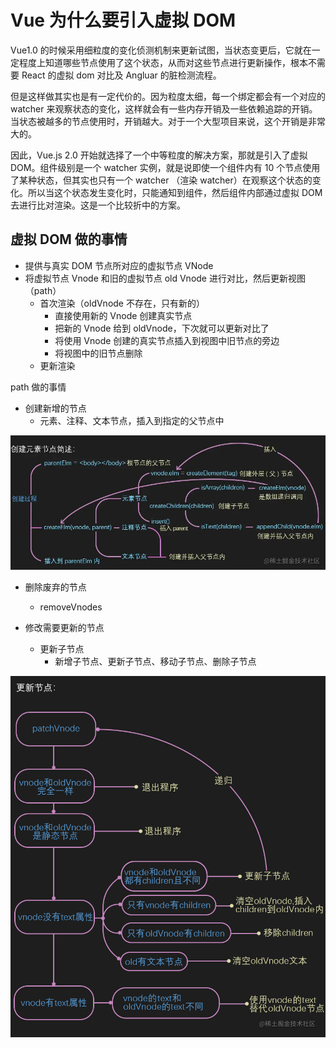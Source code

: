 # Vue 为什么要引入虚拟 DOM

Vue1.0 的时候采用细粒度的变化侦测机制来更新试图，当状态变更后，它就在一定程度上知道哪些节点使用了这个状态，从而对这些节点进行更新操作，根本不需要 React 的虚拟 dom 对比及 Angluar 的脏检测流程。

但是这样做其实也是有一定代价的。因为粒度太细，每一个绑定都会有一个对应的 watcher 来观察状态的变化，这样就会有一些内存开销及一些依赖追踪的开销。当状态被越多的节点使用时，开销越大。对于一个大型项目来说，这个开销是非常大的。

因此，Vue.js 2.0 开始就选择了一个中等粒度的解决方案，那就是引入了虚拟 DOM。组件级别是一个 watcher 实例，就是说即使一个组件内有 10 个节点使用了某种状态，但其实也只有一个 watcher （渲染 watcher）在观察这个状态的变化。所以当这个状态发生变化时，只能通知到组件，然后组件内部通过虚拟 DOM 去进行比对渲染。这是一个比较折中的方案。

## 虚拟 DOM 做的事情

- 提供与真实 DOM 节点所对应的虚拟节点 VNode
- 将虚拟节点 Vnode 和旧的虚拟节点 old Vnode 进行对比，然后更新视图（path）
  - 首次渲染（oldVnode 不存在，只有新的）
    - 直接使用新的 Vnode 创建真实节点
    - 把新的 Vnode 给到 oldVnode，下次就可以更新对比了
    - 将使用 Vnode 创建的真实节点插入到视图中旧节点的旁边
    - 将视图中的旧节点删除
  - 更新渲染

path 做的事情

- 创建新增的节点
  - 元素、注释、文本节点，插入到指定的父节点中

![](./diff_createElm.jpg)

- 删除废弃的节点

  - removeVnodes

- 修改需要更新的节点
  - 更新子节点
    - 新增子节点、更新子节点、移动子节点、删除子节点

![](./diff_patchVnode.jpg)
